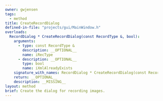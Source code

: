 ```yaml
---
owner: gwjensen
tags:
  - method
title: CreateRecordDialog
defined-in-file: "projects/gui/MainWindow.h"
overloads:
  RecordDialog * CreateRecordDialog(const RecordType &, bool):
    arguments:
      - type: const RecordType &
        description: __OPTIONAL__
        name: iRecType
      - description: __OPTIONAL__
        type: bool
        name: iXmlAlreadyExists
    signature_with_names: RecordDialog * CreateRecordDialog(const RecordType & iRecType, bool iXmlAlreadyExists)
    return: __OPTIONAL__
    description: __MISSING__
layout: method
brief: Create the dialog for recording images.
---
```

